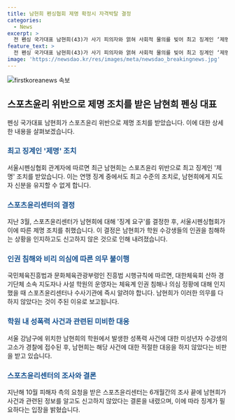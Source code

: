 ```yaml
---
title: 남현희 펜싱협회 제명 확정시 자격박탈 결정
categories:
  - News
excerpt: >
  전 펜싱 국가대표 남현희(43)가 사기 피의자와 얽혀 사회적 물의를 빚어 최고 징계인 ‘제명’ 조치를 받았다. 서울시펜싱협회는 남씨가 학원 수강생의 인권 침해를 무시한 것으로 인해 이 결정을 내렸다고 밝혔다. 남씨는 재심을 신청할 수 있으며, 징계가 확정되면 더는 지도자 신분을 유지할 수 없게 된다. 10월에 피해자 측의 요청으로 스포츠윤리센터가 진상 조사에 착수했으며, 지난 3월에는 남씨에게 징계 요구를 의결한 상황이다.
feature_text: >
  전 펜싱 국가대표 남현희(43)가 사기 피의자와 얽혀 사회적 물의를 빚어 최고 징계인 ‘제명’ 조치를 받았다. 서울시펜싱협회는 남씨가 학원 수강생의 인권 침해를 무시한 것으로 인해 이 결정을 내렸다고 밝혔다. 남씨는 재심을 신청할 수 있으며, 징계가 확정되면 더는 지도자 신분을 유지할 수 없게 된다. 10월에 피해자 측의 요청으로 스포츠윤리센터가 진상 조사에 착수했으며, 지난 3월에는 남씨에게 징계 요구를 의결한 상황이다.
image: 'https://newsdao.kr/res/images/meta/newsdao_breakingnews.jpg'
---
```


<p><img src="https://newsdao.kr/res/images/meta/newsdao_breakingnews.jpg" alt="firstkoreanews 속보" /></p>

<h2 data-ke-size="size26">스포츠윤리 위반으로 제명 조치를 받은 남현희 펜싱 대표</h2>

<p data-ke-size="size16">펜싱 국가대표 남현희가 스포츠윤리 위반으로 제명 조치를 받았습니다. 이에 대한 상세한 내용을 살펴보겠습니다.</p>

<h3><b><span style="color: #1a5490;">최고 징계인 '제명' 조치</span></b></h3>

<p data-ke-size="size16">서울시펜싱협회 관계자에 따르면 최근 남현희는 스포츠윤리 위반으로 최고 징계인 '제명' 조치를 받았습니다. 이는 연맹 징계 중에서도 최고 수준의 조치로, 남현희에게 지도자 신분을 유지할 수 없게 합니다.</p>

<h3><b><span style="color: #1a5490;">스포츠윤리센터의 결정</span></b></h3>

<p data-ke-size="size16">지난 3월, 스포츠윤리센터가 남현희에 대해 '징계 요구'를 결정한 후, 서울시펜싱협회가 이에 따른 제명 조치를 취했습니다. 이 결정은 남현희가 학원 수강생들의 인권을 침해하는 상황을 인지하고도 신고하지 않은 것으로 인해 내려졌습니다.</p>

<h3><b><span style="color: #1a5490;">인권 침해와 비리 의심에 따른 의무 불이행</span></b></h3>

<p data-ke-size="size16">국민체육진흥법과 문화체육관광부령인 진흥법 시행규칙에 따르면, 대한체육회 산하 경기단체 소속 지도자나 사설 학원의 운영자는 체육계 인권 침해나 의심 정황에 대해 인지했을 때 스포츠윤리센터나 수사기관에 즉시 알려야 합니다. 남현희가 이러한 의무를 다하지 않았다는 것이 주된 이유로 보고됩니다.</p>

<h3><b><span style="color: #1a5490;">학원 내 성폭력 사건과 관련된 미비한 대응</span></b></h3>

<p data-ke-size="size16">서울 강남구에 위치한 남현희의 학원에서 발생한 성폭력 사건에 대한 미성년자 수강생의 고소가 경찰에 접수된 후, 남현희는 해당 사건에 대한 적절한 대응을 하지 않았다는 비판을 받고 있습니다.</p>

<h3><b><span style="color: #1a5490;">스포츠윤리센터의 조사와 결론</span></b></h3>

<p data-ke-size="size16">지난해 10월 피해자 측의 요청을 받은 스포츠윤리센터는 6개월간의 조사 끝에 남현희가 사건과 관련된 정보를 알고도 신고하지 않았다는 결론을 내렸으며, 이에 따라 징계가 필요하다는 입장을 밝혔습니다.</p>

